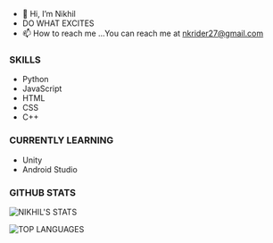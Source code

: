 - 👋 Hi, I’m Nikhil 
- DO WHAT EXCITES
- 📫 How to reach me ...You can reach me at nkrider27@gmail.com

### SKILLS

- Python
- JavaScript
- HTML
- CSS
- C++
### CURRENTLY LEARNING
- Unity
- Android Studio

### GITHUB STATS

![NIKHIL'S STATS](https://github-readme-stats.vercel.app/api?username=JustNikhill&count_private=true&show_icons=true&theme=radical)


![TOP LANGUAGES](https://github-readme-stats.vercel.app/api/top-langs/?username=JustNikhill&show_icons=true&theme=radical)



<!---
JustNikhill/JustNikhill is a ✨ special ✨ repository because its `README.md` (this file) appears on your GitHub profile.
You can click the Preview link to take a look at your changes.
--->
